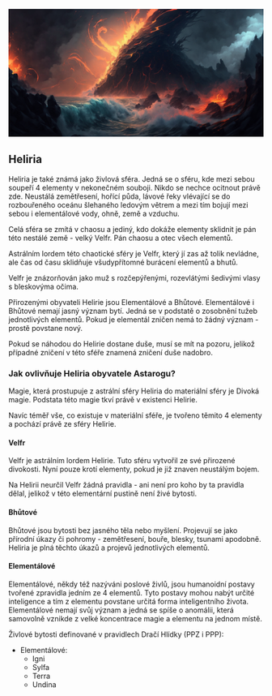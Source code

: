 ![Krajina Helirie](../../../public/img/astral_spheres/heliria.png)

## Heliria

Heliria je také známá jako živlová sféra. Jedná se o sféru, kde mezi sebou soupeří 4 elementy v nekonečném souboji. Nikdo se nechce ocitnout právě zde. Neustálá zemětřesení, hořící půda, lávové řeky vlévající se do rozbouřeného oceánu šlehaného ledovým větrem a mezi tím bojují mezi sebou i elementálové vody, ohně, země a vzduchu.

Celá sféra se zmítá v chaosu a jediný, kdo dokáže elementy sklidnit je pán této nestálé země - velký Velfr. Pán chaosu a otec všech elementů.

Astrálním lordem této chaotické sféry je Velfr, který jí zas až tolik nevládne, ale čas od času sklidňuje všudypřítomné burácení elementů a bhutů.

Velfr je znázorňován jako muž s rozčepýřenými, rozevlátými šedivými vlasy s bleskovýma očima.

Přirozenými obyvateli Helirie jsou Elementálové a Bhůtové.
Elementálové i Bhůtové nemají jasný význam bytí. Jedná se v podstatě o zosobnění tužeb jednotlivých elementů. Pokud je elementál zničen nemá to žádný význam - prostě povstane nový.

Pokud se náhodou do Helirie dostane duše, musí se mít na pozoru, jelikož případné zničení v této sféře znamená zničení duše nadobro.

### Jak ovlivňuje Heliria obyvatele Astarogu?

Magie, která prostupuje z astrální sféry Heliria do materiální sféry je Divoká magie. Podstata této magie tkví právě v existenci Helirie.

Navíc téměř vše, co existuje v materiální sféře, je tvořeno těmito 4 elementy a pochází právě ze sféry Helirie.

#### Velfr

Velfr je astrálním lordem Helirie. Tuto sféru vytvořil ze své přirozené divokosti. Nyní pouze krotí elementy, pokud je již znaven neustálým bojem.

Na Helirii neurčil Velfr žádná pravidla - ani není pro koho by ta pravidla dělal, jelikož v této elementární pustině není živé bytosti.

#### Bhůtové

Bhůtové jsou bytosti bez jasného těla nebo myšlení. Projevují se jako přírodní úkazy či pohromy - zemětřesení, bouře, blesky, tsunami apodobně. Heliria je plná těchto úkazů a projevů jednotlivých elementů.

#### Elementálové

Elementálové, někdy též nazýváni poslové živlů, jsou humanoidní postavy tvořené zpravidla jedním ze 4 elementů. Tyto postavy mohou nabýt určité inteligence a tím z elementu povstane určitá forma inteligentního života. Elementálové nemají svůj význam a jedná se spíše o anomálii, která samovolně vznikde z velké koncentrace magie a elementu na jednom místě.

Živlové bytosti definované v pravidlech Dračí Hlídky (PPZ i PPP):
* Elementálové:
  * Igni
  * Sylfa
  * Terra
  * Undina
